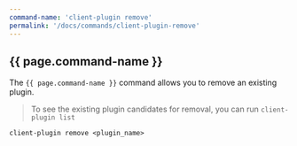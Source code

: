 ```yaml
---
command-name: 'client-plugin remove'
permalink: '/docs/commands/client-plugin-remove'
---
```


<h2> {{ page.command-name }} </h2>

The `{{ page.command-name }}` command allows you to remove an existing plugin.

> To see the existing plugin candidates for removal, you can run `client-plugin list`

`client-plugin remove <plugin_name>`

